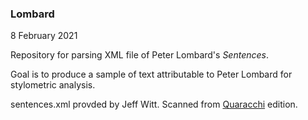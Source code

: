 ### Lombard

8 February 2021

Repository for parsing XML file of Peter Lombard's _Sentences_.

Goal is to produce a sample of text attributable to Peter Lombard
for stylometric analysis.

sentences.xml provded by Jeff Witt. Scanned from [Quaracchi](https://babel.hathitrust.org/cgi/pt?id=njp.32101068133139) edition.
